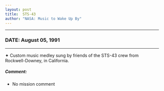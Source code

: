 ```yaml
---
layout: post
title:  STS-43
author: "NASA: Music to Wake Up By"
---
```


----
### DATE: August 05, 1991
----
✦ Custom music medley sung by friends of the STS-43 crew from Rockwell-Downey, in California.

##### Comment:
* No mission comment
